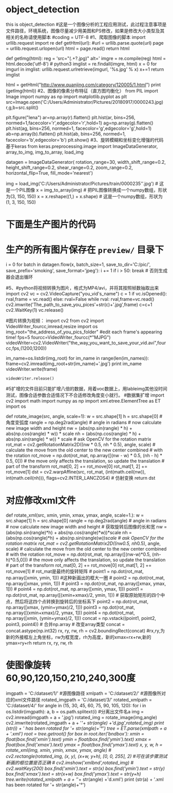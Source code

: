 # object_detection
this is object_detection
#这是一个图像分析的工程应用测试，此过程注意事项是文件路径，环境系统，图像尽量减少用美图和PS修改，如果是修改大小类型及其相关的名称请使用脚本
#coding = UTF-8
#1、爬取图像的脚本
import urllib.request
import re
def getHtml(url):
   #url = urllib.parse.quote(url)
   page = urllib.request.urlopen(url)
   html = page.read()
   return html

def getImg(html):
   reg = 'src="(.+?\.jpg)" alt='
   imgre = re.compile(reg)
   html = html.decode('utf-8')  # python3
   imglist = re.findall(imgre, html)
   x = 0
   for imgurl in imglist:
       urllib.request.urlretrieve(imgurl, '%s.jpg' % x)
       x+=1
   return imglist

html = getHtml("http://www.quanjing.com/category/120005/1.html")
print (getImg(html))
#2、图像的像素分布特征（直方图均衡化）
from PIL import Image
import numpy as np
import matplotlib.pyplot as plt
src=Image.open('C:/Users/Administrator/Pictures/20180917/0000243.jpg)
r,g,b=src.split()
 
plt.figure("lena")
ar=np.array(r).flatten()
plt.hist(ar, bins=256, normed=1,facecolor='r',edgecolor='r',hold=1)
ag=np.array(g).flatten()
plt.hist(ag, bins=256, normed=1, facecolor='g',edgecolor='g',hold=1)
ab=np.array(b).flatten()
plt.hist(ab, bins=256, normed=1, facecolor='b',edgecolor='b')
plt.show()
#3、旋转模糊和坐标变化增强的代码基于keras
from keras.preprocessing.image import ImageDataGenerator, array_to_img, img_to_array, load_img

datagen = ImageDataGenerator(
        rotation_range=30,
        width_shift_range=0.2,
        height_shift_range=0.2,
        shear_range=0.2,
        zoom_range=0.2,
        horizontal_flip=True,
        fill_mode='nearest')

img = load_img('C:/Users/Administrator/Pictures/train/0000235''.jpg')  # 这是一个PIL图像
x = img_to_array(img)  # 把PIL图像转换成一个numpy数组，形状为(3, 150, 150)
x = x.reshape((1,) + x.shape)  # 这是一个numpy数组，形状为 (1, 3, 150, 150)

# 下面是生产图片的代码
# 生产的所有图片保存在 `preview/` 目录下
i = 0
for batch in datagen.flow(x, batch_size=1,
                          save_to_dir='C:/pic/', save_prefix='smoking', save_format='jpeg'):
    i += 1
    if i > 50:
        break  # 否则生成器会退出循环
        
#5、#python将视频转换为图片，格式为MP4/avi，并将其按照帧数抽取出来
import cv2
vc = cv2.VideoCapture("you_vid's_name")
c = 1
if vc.isOpened():
	rval,frame = vc.read()
else:
	rval=False
while rval:
	rval,frame=vc.read()
	cv2.imwrite('The_path_to_save_you_pices'+str(c)+'.jpg',frame)
	c=c+1
	cv2.WaitKey(1)
	vc.release()

#图片转换为视频：
import cv2
from cv2 import VideoWriter_fourcc,imread,resize
import os
img_root="the_address_of_you_pics_folder"
#edit each frame's appearing time!
fps=5
fourcc=VideoWriter_fourcc(*"MJPG")
videoWriter=cv2.VideoWriter("the_way_you_want_to_save_your_vid.avi",fourcc,fps,(1200,1200))

im_name=os.listdir(img_root)
for im_name in range(len(im_names)):
	frame=cv2.imread(img_root+str(im_name)+'.jpg')
	print im_name
	videoWriter.write(frame)
	
	videoWriter.release()
  
 #5扩增的文件目前只能扩增八倍的数据，用着voc数据上，用lableimg其他没时间测试，图像合适参数合适情况下不合适修改角度变小就行。
 #数据集扩增
import cv2
import math
import numpy as np
import xml.etree.ElementTree as ET
import os

def rotate_image(src, angle, scale=1):
    w = src.shape[1]
    h = src.shape[0]
    # 角度变弧度
    rangle = np.deg2rad(angle)  # angle in radians
    # now calculate new image width and height
    nw = (abs(np.sin(rangle) * h) + abs(np.cos(rangle) * w)) * scale
    nh = (abs(np.cos(rangle) * h) + abs(np.sin(rangle) * w)) * scale
    # ask OpenCV for the rotation matrix
    rot_mat = cv2.getRotationMatrix2D((nw * 0.5, nh * 0.5), angle, scale)
    # calculate the move from the old center to the new center combined
    # with the rotation
    rot_move = np.dot(rot_mat, np.array([(nw - w) * 0.5, (nh - h) * 0.5, 0]))
    # the move only affects the translation, so update the translation
    # part of the transform
    rot_mat[0, 2] += rot_move[0]
    rot_mat[1, 2] += rot_move[1]
    dst = cv2.warpAffine(src, rot_mat, (int(math.ceil(nw)), int(math.ceil(nh))), flags=cv2.INTER_LANCZOS4)
    # 仿射变换
    return dst

# 对应修改xml文件
def rotate_xml(src, xmin, ymin, xmax, ymax, angle, scale=1.):
    w = src.shape[1]
    h = src.shape[0]
    rangle = np.deg2rad(angle)  # angle in radians
    # now calculate new image width and height
    # 获取旋转后图像的长和宽
    nw = (abs(np.sin(rangle)*h) + abs(np.cos(rangle)*w))*scale
    nh = (abs(np.cos(rangle)*h) + abs(np.sin(rangle)*w))*scale
    # ask OpenCV for the rotation matrix
    rot_mat = cv2.getRotationMatrix2D((nw*0.5, nh*0.5), angle, scale)
    # calculate the move from the old center to the new center combined
    # with the rotation
    rot_move = np.dot(rot_mat, np.array([(nw-w)*0.5, (nh-h)*0.5,0]))
    # the move only affects the translation, so update the translation
    # part of the transform
    rot_mat[0, 2] += rot_move[0]
    rot_mat[1, 2] += rot_move[1]                                   # rot_mat是最终的旋转矩阵
    # point1 = np.dot(rot_mat, np.array([xmin, ymin, 1]))          #这种新画出的框大一圈
    # point2 = np.dot(rot_mat, np.array([xmax, ymin, 1]))
    # point3 = np.dot(rot_mat, np.array([xmax, ymax, 1]))
    # point4 = np.dot(rot_mat, np.array([xmin, ymax, 1]))
    point1 = np.dot(rot_mat, np.array([(xmin+xmax)/2, ymin, 1]))   # 获取原始矩形的四个中点，然后将这四个点转换到旋转后的坐标系下
    point2 = np.dot(rot_mat, np.array([xmax, (ymin+ymax)/2, 1]))
    point3 = np.dot(rot_mat, np.array([(xmin+xmax)/2, ymax, 1]))
    point4 = np.dot(rot_mat, np.array([xmin, (ymin+ymax)/2, 1]))
    concat = np.vstack((point1, point2, point3, point4))            # 合并np.array
    # 改变array类型
    concat = concat.astype(np.int32)
    rx, ry, rw, rh = cv2.boundingRect(concat)                        #rx,ry,为新的外接框左上角坐标，rw为框宽度，rh为高度，新的xmax=rx+rw,新的ymax=ry+rh
    return rx, ry, rw, rh

# 使图像旋转60,90,120,150,210,240,300度
imgpath = 'C:/dataset/1/'          #源图像路径
xmlpath = 'C:/dataset/2/'         #源图像所对应的xml文件路径
rotated_imgpath = 'C:/dataset/3/'
rotated_xmlpath = 'C:/dataset/4/'
for angle in (15, 30, 45, 60, 75, 90, 105, 120):
    for i in os.listdir(imgpath):
        a, b = os.path.splitext(i)                            #分离出文件名a
        img = cv2.imread(imgpath + a + '.jpg')
        rotated_img = rotate_image(img,angle)
        cv2.imwrite(rotated_imgpath + a + '_'+ str(angle) +'d.jpg',rotated_img)
        print (str(i) + ' has been rotated for '+ str(angle)+'°')
        tree = ET.parse(xmlpath + a + '.xml')
        root = tree.getroot()
        for box in root.iter('bndbox'):
            xmin = float(box.find('xmin').text)
            ymin = float(box.find('ymin').text)
            xmax = float(box.find('xmax').text)
            ymax = float(box.find('ymax').text)
            x, y, w, h = rotate_xml(img, xmin, ymin, xmax, ymax, angle)
            # cv2.rectangle(rotated_img, (x, y), (x+w, y+h), [0, 0, 255], 2)   #可在该步骤测试新画的框位置是否正确
            # cv2.imshow('xmlbnd',rotated_img)
            # cv2.waitKey(200)
            box.find('xmin').text = str(x)
            box.find('ymin').text = str(y)
            box.find('xmax').text = str(x+w)
            box.find('ymax').text = str(y+h)
        tree.write(rotated_xmlpath + a + '_'+ str(angle) +'d.xml')
        print (str(a) + '.xml has been rotated for '+ str(angle)+'°')
	
        
